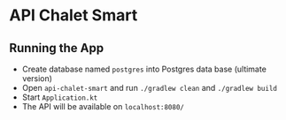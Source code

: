 # API Chalet Smart
## Running the App

- Create database named `postgres` into Postgres data base (ultimate version)
- Open `api-chalet-smart` and run `./gradlew clean` and `./gradlew build` 
- Start `Application.kt`
- The API will be available on `localhost:8080/`
